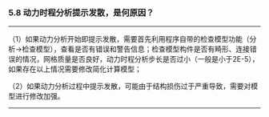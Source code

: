 ﻿### 5.8  动力时程分析提示发散，是何原因？---
（1）如果动力分析开始即提示发散，需要首先利用程序自带的检查模型功能（分析->检查模型），查看是否有错误和警告信息；检查模型构件是否有畸形、连接错误的情况，网格质量是否良好，动力时程分析步长是否过小（一般是小于2E-5），如果存在以上情况需要修改简化计算模型；（2）如果动力分析过程中提示发散，可能由于结构损伤过于严重导致，需要对模型进行修改加强。---
